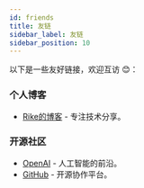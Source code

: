 ```yaml
---
id: friends
title: 友链
sidebar_label: 友链
sidebar_position: 10
---
```


以下是一些友好链接，欢迎互访 😊：

### 个人博客
- [Rike的博客](https://lrike.top) - 专注技术分享。

### 开源社区
- [OpenAI](https://openai.com) - 人工智能的前沿。
- [GitHub](https://github.com) - 开源协作平台。
